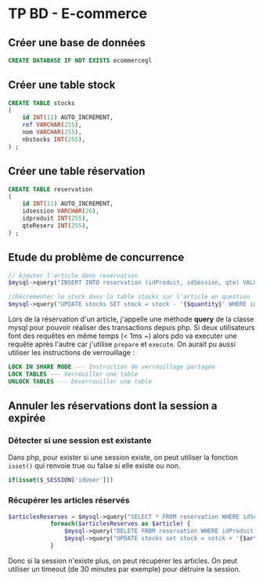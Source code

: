 # TP BD - E-commerce
## Créer une base de données
```sql
CREATE DATABASE IF NOT EXISTS ecommercegl
```
## Créer une table stock
```sql
CREATE TABLE stocks
(
	id INT(11) AUTO_INCREMENT,
	ref VARCHAR(255),
	nom VARCHAR(255),
	nbstocks INT(255),
) ;
```
## Créer une table réservation
```sql
CREATE TABLE reservation
(
	id INT(11) AUTO_INCREMENT,
	idsession VARCHAR(26),
	idproduit INT(255),
	qteReserv INT(255),
) ;
```
## Etude du problème de concurrence
```php
// Ajouter l'article dans reservation
$mysql->query("INSERT INTO reservation (idProduit, idSession, qte) VALUES ('{$response[0]->id}','{$_SESSION["id"]}', '{$quantity}')");

//Décrémenter le stock dans la table stocks sur l'article en question
$mysql->query("UPDATE stocks SET stock = stock - '{$quantity}' WHERE id='{$choice}'");
```

Lors de la réservation d'un article, j'appelle une méthode __query__ de la classe mysql pour pouvoir réaliser des transactions depuis php. Si deux utilisateurs font des requêtes en même temps (< 1ms ~) alors pdo va executer une requête après l'autre car j'utilise `prepare` et `execute`.
On aurait pu aussi utiliser les instructions de verrouillage : 
```sql
LOCK IN SHARE MODE --- Instruction de verrouillage partagée
LOCK TABLES --- Verrouiller une table
UNLOCK TABLES --- Déverrouiller une table
```

## Annuler les réservations dont la session a expirée

### Détecter si une session est existante
Dans php, pour exister si une session existe, on peut utiliser la fonction `isset()` qui renvoie true ou false si elle existe ou non.
```php
if(isset($_SESSION['idUser'])) 
```


### Récupérer les articles réservés
```php
$articlesReserves = $mysql->query("SELECT * FROM reservation WHERE idSession = '{$_SESSION["idUser"]}'");
            foreach($articlesReserves as $article) {
                $mysql->query("DELETE FROM reservation WHERE idProduit = '{$article->idProduit}'");
                $mysql->query("UPDATE stocks set stock = sotck + '{$article->qte}'");
            }
```
Donc si la session n'existe plus, on peut récupérer les articles.
On peut utiliser un timeout (de 30 minutes par exemple) pour détruire la session.